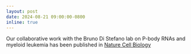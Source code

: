 ```yaml
---
layout: post
date: 2024-08-21 09:00:00-0800
inline: true
---
```


Our collaborative work with the Bruno Di Stefano lab on P-body RNAs and myeloid leukemia has been published in [Nature Cell Biology](https://www.nature.com/articles/s41556-024-01489-6)